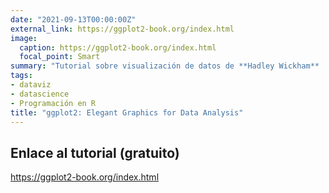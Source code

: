 ```yaml
---
date: "2021-09-13T00:00:00Z"
external_link: https://ggplot2-book.org/index.html
image:
  caption: https://ggplot2-book.org/index.html
  focal_point: Smart
summary: "Tutorial sobre visualización de datos de **Hadley Wickham**  (dificultad 5/7)"
tags:
- dataviz
- datascience
- Programación en R
title: "ggplot2: Elegant Graphics for Data Analysis"
---
```


## Enlace al tutorial (gratuito)

https://ggplot2-book.org/index.html
